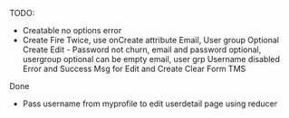 TODO:

- Creatable no options error
- Create Fire Twice, use onCreate attribute
  Email, User group Optional Create
  Edit - Password not churn, email and password optional, usergroup optional
  can be empty email, user grp
  Username disabled
  Error and Success Msg for Edit and Create
  Clear Form
  TMS

Done

- Pass username from myprofile to edit userdetail page using reducer
